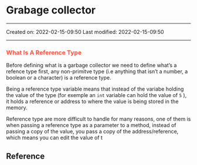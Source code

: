 # Grabage collector
___

Created on: 2022-02-15-09:50
Last modified: 2022-02-15-09:50

___
### <span style="color: #ff5545;text-transform: capitalize;">What is a reference type</span>
Before defining what is a garbage collector we need to define what’s a refence type first, any non-primitve type (i.e anything that isn’t a number, a boolean or a character) is a reference type. 

Being a reference type variable means that instead of the variabe holding the value of the type (for exemple an `int` variable can hold the value of `5` ), it holds a reference or address to where the value is being stored in the memory.

Reference type are more difficult to handle for many reasons, one of them is when passing a reference type as a parameter to a method, instead of passing a copy of the value, you pass a copy of the address/reference, which means you can edit the value of t
## Reference